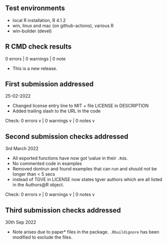 ## Test environments
* local R installation, R 4.1.2
* win, linux and mac (on github-actions), various R
* win-builder (devel)

## R CMD check results

0 errors | 0 warnings | 0 note

* This is a new release.

## First submission addressed
25-02-2022

* Changed license entry line to MIT + file LICENSE in DESCRIPTION
* Added trailing slash to the URL in the code

Check:
0 errors v | 0 warnings v | 0 notes v

## Second submission checks addressed
3rd March 2022

* All exported functions have now got \value in their `.Rd`s.
* No commented code in examples
* Removed dontrun and found examples that can run and should not be longer than < 5 secs
* instead of TGVE in LICENSE now states tgver authors which are all listed in the Authors@R object.

Check:
0 errors v | 0 warnings v | 0 notes v

## Third submission checks addressed
30th Sep 2022
* Note arises due to paper* files in the package. `.Rbuildignore` has been modified to exclude the files.

